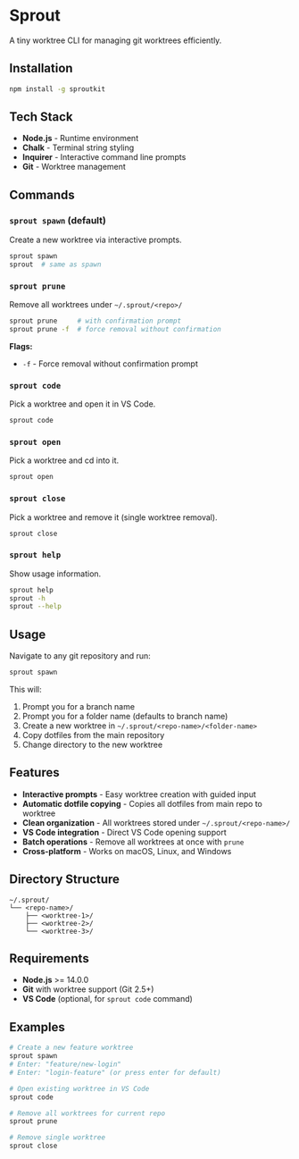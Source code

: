 # Sprout

A tiny worktree CLI for managing git worktrees efficiently.

## Installation

```bash
npm install -g sproutkit
```

## Tech Stack

- **Node.js** - Runtime environment
- **Chalk** - Terminal string styling
- **Inquirer** - Interactive command line prompts
- **Git** - Worktree management

## Commands

### `sprout spawn` (default)

Create a new worktree via interactive prompts.

```bash
sprout spawn
sprout  # same as spawn
```

### `sprout prune`

Remove all worktrees under `~/.sprout/<repo>/`

```bash
sprout prune     # with confirmation prompt
sprout prune -f  # force removal without confirmation
```

**Flags:**

- `-f` - Force removal without confirmation prompt

### `sprout code`

Pick a worktree and open it in VS Code.

```bash
sprout code
```

### `sprout open`

Pick a worktree and cd into it.

```bash
sprout open
```

### `sprout close`

Pick a worktree and remove it (single worktree removal).

```bash
sprout close
```

### `sprout help`

Show usage information.

```bash
sprout help
sprout -h
sprout --help
```

## Usage

Navigate to any git repository and run:

```bash
sprout spawn
```

This will:

1. Prompt you for a branch name
2. Prompt you for a folder name (defaults to branch name)
3. Create a new worktree in `~/.sprout/<repo-name>/<folder-name>`
4. Copy dotfiles from the main repository
5. Change directory to the new worktree

## Features

- **Interactive prompts** - Easy worktree creation with guided input
- **Automatic dotfile copying** - Copies all dotfiles from main repo to worktree
- **Clean organization** - All worktrees stored under `~/.sprout/<repo-name>/`
- **VS Code integration** - Direct VS Code opening support
- **Batch operations** - Remove all worktrees at once with `prune`
- **Cross-platform** - Works on macOS, Linux, and Windows

## Directory Structure

```
~/.sprout/
└── <repo-name>/
    ├── <worktree-1>/
    ├── <worktree-2>/
    └── <worktree-3>/
```

## Requirements

- **Node.js** >= 14.0.0
- **Git** with worktree support (Git 2.5+)
- **VS Code** (optional, for `sprout code` command)

## Examples

```bash
# Create a new feature worktree
sprout spawn
# Enter: "feature/new-login"
# Enter: "login-feature" (or press enter for default)

# Open existing worktree in VS Code
sprout code

# Remove all worktrees for current repo
sprout prune

# Remove single worktree
sprout close
```
